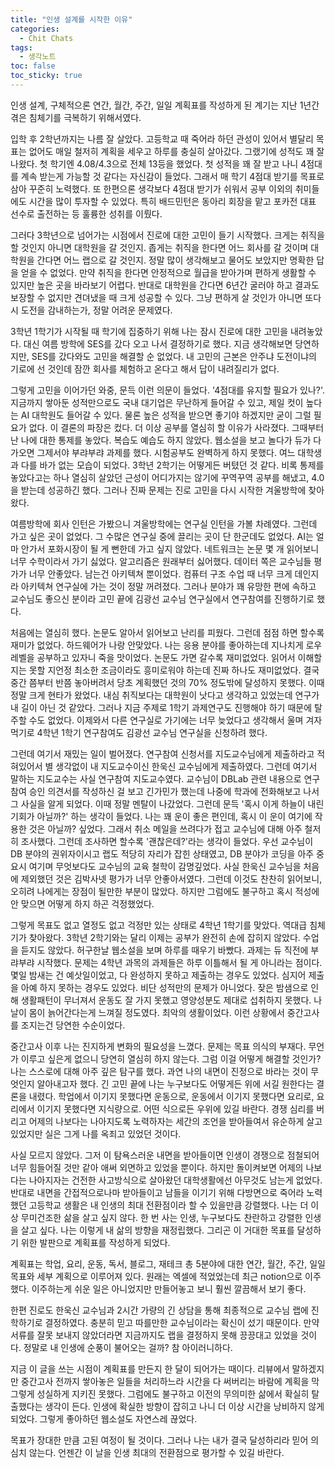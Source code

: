 ```yaml
---
title: "인생 설계를 시작한 이유"
categories:
  - Chit Chats
tags:
  - 생각노트
toc: false
toc_sticky: true
---
```


인생 설계, 구체적으론 연간, 월간, 주간, 일일 계획표를 작성하게 된 계기는 지난 1년간 겪은 침체기를 극복하기 위해서였다. 

입학 후 2학년까지는 나름 잘 살았다. 고등학교 때 죽어라 하던 관성이 있어서 별달리 목표는 없어도 매일 철저히 계획을 세우고 하루를 충실히 살아갔다. 그랬기에 성적도 꽤 잘나왔다. 첫 학기엔 4.08/4.3으로 전체 13등을 했었다. 첫 성적을 꽤 잘 받고 나니 4점대를 계속 받는게 가능할 것 같다는 자신감이 들었다. 그래서 매 학기 4점대 받기를 목표로 삼아 꾸준히 노력했다. 또 한편으론 생각보다 4점대 받기가 쉬워서 공부 이외의 취미들에도 시간을 많이 투자할 수 있었다. 특히 배드민턴은 동아리 회장을 맡고 포카전 대표 선수로 출전하는 등 훌륭한 성취를 이뤘다. 

그러다 3학년으로 넘어가는 시점에서 진로에 대한 고민이 들기 시작했다. 크게는 취직을 할 것인지 아니면 대학원을 갈 것인지. 좁게는 취직을 한다면 어느 회사를 갈 것이며 대학원을 간다면 어느 랩으로 갈 것인지. 정말 많이 생각해보고 물어도 보았지만 명확한 답을 얻을 수 없었다. 만약 취직을 한다면 안정적으로 월급을 받아가며 편하게 생활할 수 있지만 높은 곳을 바라보기 어렵다. 반대로 대학원을 간다면 6년간 굴러야 하고 결과도 보장할 수 없지만 견뎌냈을 때 크게 성공할 수 있다. 그냥 편하게 살 것인가 아니면 또다시 도전을 감내하는가, 정말 어려운 문제였다.

3학년 1학기가 시작될 때 학기에 집중하기 위해 나는 잠시 진로에 대한 고민을 내려놓았다. 대신 여름 방학에 SES를 갔다 오고 나서 결정하기로 했다. 지금 생각해보면 당연하지만, SES를 갔다와도 고민을 해결할 순 없었다. 내 고민의 근본은 안주냐 도전이냐의 기로에 선 것인데 잠깐 회사를 체험하고 온다고 해서 답이 내려질리가 없다. 

그렇게 고민을 이어가던 와중, 문득 이런 의문이 들었다. '4점대를 유지할 필요가 있나?'. 지금까지 쌓아둔 성적만으로도 국내 대기업은 무난하게 들어갈 수 있고, 제일 컷이 높다는 AI 대학원도 들어갈 수 있다. 물론 높은 성적을 받으면 좋기야 하겠지만 굳이 그럴 필요가 없다. 이 결론의 파장은 컸다. 더 이상 공부를 열심히 할 이유가 사라졌다. 그때부터 난 나에 대한 통제를 놓았다. 복습도 예습도 하지 않았다. 웹소설을 보고 놀다가 듀가 다가오면 그제서야 부랴부랴 과제를 했다. 시험공부도 완벽하게 하지 못했다. 여느 대학생과 다를 바가 없는 모습이 되었다. 3학년 2학기는 어떻게든 버텼던 것 같다. 비록 통제를 놓았다고는 하나 열심히 살았던 근성이 어디가지는 않기에 꾸역꾸역 공부를 해냈고, 4.0을 받는데 성공하긴 했다. 그러나 진짜 문제는 진로 고민을 다시 시작한 겨울방학에 찾아왔다.

여름방학에 회사 인턴은 가봤으니 겨울방학에는 연구실 인턴을 가볼 차례였다. 그런데 가고 싶은 곳이 없었다. 그 수많은 연구실 중에 끌리는 곳이 단 한군데도 없었다. AI는 얼마 안가서 포화시장이 될 게 뻔한데 가고 싶지 않았다. 네트워크는 논문 몇 개 읽어보니 너무 수학이라서 가기 싫었다. 알고리즘은 원래부터 싫어했다. 데이터 쪽은 교수님들 평가가 너무 안좋았다. 남는건 아키텍쳐 뿐이었다. 컴퓨터 구조 수업 때 너무 크게 데인지라 아키텍쳐 연구실에 가는 것이 정말 꺼려졌다. 그러나 분야가 꽤 유망한 편에 속하고 교수님도 좋으신 분이라 고민 끝에 김광선 교수님 연구실에서 연구참여를 진행하기로 했다.

처음에는 열심히 했다. 논문도 알아서 읽어보고 난리를 피웠다. 그런데 점점 하면 할수록 재미가 없었다. 하드웨어가 나랑 안맞았다. 나는 응용 분야를 좋아하는데 지나치게 로우 레벨을 공부하고 있자니 죽을 맛이었다. 논문도 가면 갈수록 재미없었다. 읽어서 이해할지는 못할 지언정 최소한 조금이라도 흥미로워야 하는데 진짜 하나도 재미없었다. 결국 중간 쯤부터 반쯤 놓아버려서 당초 계획했던 것의 70% 정도밖에 달성하지 못했다. 이때 정말 크게 현타가 왔었다. 내심 취직보다는 대학원이 낫다고 생각하고 있었는데 연구가 내 길이 아닌 것 같았다. 그러나 지금 주제로 1학기 과제연구도 진행해야 하기 때문에 탈주할 수도 없었다. 이제와서 다른 연구실로 가기에는 너무 늦었다고 생각해서 울며 겨자먹기로 4학년 1학기 연구참여도 김광선 교수님 연구실을 신청하려 했다.

그런데 여기서 재밌는 일이 벌어졌다. 연구참여 신청서를 지도교수님에게 제출하라고 적혀있어서 별 생각없이 내 지도교수이신 한욱신 교수님에게 제출하였다. 그런데 여기서 말하는 지도교수는 사실 연구참여 지도교수였다. 교수님이 DBLab 관련 내용으로 연구참여 승인 의견서를 작성하신 걸 보고 긴가민가 했는데 나중에 학과에 전화해보고 나서 그 사실을 알게 되었다. 이때 정말 멘탈이 나갔었다. 그런데 문득 '혹시 이게 하늘이 내린 기회가 아닐까?' 하는 생각이 들었다. 나는 꽤 운이 좋은 편인데, 혹시 이 운이 여기에 작용한 것은 아닐까? 싶었다. 그래서 취소 메일을 쓰려다가 접고 교수님에 대해 아주 철저히 조사했다. 그런데 조사하면 할수록 '괜찮은데?'라는 생각이 들었다. 우선 교수님이 DB 분야의 권위자이시고 랩도 적당히 자리가 잡힌 상태였고, DB 분야가 코딩을 아주 중요시 여기며 무엇보다도 교수님의 교육 철학이 감명깊었다. 사실 한욱신 교수님을 처음에 제외했던 것은 김박사넷 평가가 너무 안좋아서였다. 그런데 이것도 찬찬히 읽어보니, 오히려 나에게는 장점이 될만한 부분이 많았다. 하지만 그럼에도 불구하고 혹시 적성에 안 맞으면 어떻게 하지 하곤 걱정했었다.

그렇게 목표도 없고 열정도 없고 걱정만 있는 상태로 4학년 1학기를 맞았다. 역대급 침체기가 찾아왔다. 3학년 2학기와는 달리 이제는 공부가 완전히 손에 잡히지 않았다. 수업을 듣지도 않았다. 허구한날 웹소설을 보며 하루를 때우기 바빴다. 과제는 듀 직전에 부랴부랴 시작했다. 문제는 4학년 과목의 과제들은 하루 이틀해서 될 게 아니라는 점이다. 몇일 밤새는 건 예삿일이었고, 다 완성하지 못하고 제출하는 경우도 있었다. 심지어 제출을 아예 하지 못하는 경우도 있었다. 비단 성적만의 문제가 아니었다. 잦은 밤샘으로 인해 생활패턴이 무너져서 운동도 잘 가지 못했고 영양성분도 제대로 섭취하지 못했다. 나날이 몸이 늙어간다는게 느껴질 정도였다. 최악의 생활이었다. 이런 상황에서 중간고사를 조지는건 당연한 수순이었다. 

중간고사 이후 나는 진지하게 변화의 필요성을 느꼈다. 문제는 목표 의식의 부재다. 무언가 이루고 싶은게 없으니 당연히 열심히 하지 않는다. 그럼 이걸 어떻게 해결할 것인가? 나는 스스로에 대해 아주 깊은 탐구를 했다. 과연 나의 내면이 진정으로 바라는 것이 무엇인지 알아내고자 했다. 긴 고민 끝에 나는 누구보다도 어떻게든 위에 서길 원한다는 결론을 내렸다. 학업에서 이기지 못했다면 운동으로, 운동에서 이기지 못했다면 요리로, 요리에서 이기지 못했다면 지식량으로. 어떤 식으로든 우위에 있길 바란다. 경쟁 심리를 버리고 어제의 나보다는 나아지도록 노력하자는 세간의 조언을 받아들여서 유순하게 살고 있었지만 실은 그게 나를 옥죄고 있었던 것이다. 

사실 모르지 않았다. 그저 이 탐욕스러운 내면을 받아들이면 인생이 경쟁으로 점철되어 너무 힘들어질 것만 같아 애써 외면하고 있었을 뿐이다. 하지만 돌이켜보면 어제의 나보다는 나아지자는 건전한 사고방식으로 살아왔던 대학생활에선 아무것도 남는게 없었다. 반대로 내면을 간접적으로나마 받아들이고 남들을 이기기 위해 다방면으로 죽어라 노력했던 고등학교 생활은 내 인생의 최대 전환점이라 할 수 있을만큼 강렬했다. 나는 더 이상 무미건조한 삶을 살고 싶지 않다. 한 번 사는 인생, 누구보다도 찬란하고 강렬한 인생을 살고 싶다. 나는 이렇게 내 삶의 방향을 재정립했다. 그리곤 이 거대한 목표를 달성하기 위한 발판으로 계획표를 작성하게 되었다. 

계획표는 학업, 요리, 운동, 독서, 블로그, 재테크 총 5분야에 대한 연간, 월간, 주간, 일일 목표와 세부 계획으로 이루어져 있다. 원래는 엑셀에 적었었는데 최근 notion으로 이주했다. 이주하는게 쉬운 일은 아니었지만 만들어놓고 보니 훨씬 깔끔해서 보기 좋다.

한편 진로도 한욱신 교수님과 2시간 가량의 긴 상담을 통해 최종적으로 교수님 랩에 진학하기로 결정하였다. 충분히 믿고 따를만한 교수님이라는 확신이 섰기 때문이다. 만약 서류를 잘못 보내지 않았더라면 지금까지도 랩을 결정하지 못해 끙끙대고 있었을 것이다. 정말로 내 인생에 순풍이 불어오는 걸까? 참 아이러니하다.

지금 이 글을 쓰는 시점이 계획표를 만든지 한 달이 되어가는 때이다. 리뷰에서 말하겠지만 중간고사 전까지 쌓아놓은 일들을 처리하느라 시간을 다 써버리는 바람에 계획을 막 그렇게 성실하게 지키진 못했다. 그럼에도 불구하고 이전의 무의미한 삶에서 확실히 탈출했다는 생각이 든다. 인생에 확실한 방향이 잡히고 나니 더 이상 시간을 낭비하지 않게 되었다. 그렇게 좋아하던 웹소설도 자연스레 끊었다. 

목표가 장대한 만큼 고된 여정이 될 것이다. 그러나 나는 내가 결국 달성하리라 믿어 의심치 않는다. 언젠간 이 날을 인생 최대의 전환점으로 평가할 수 있길 바란다.